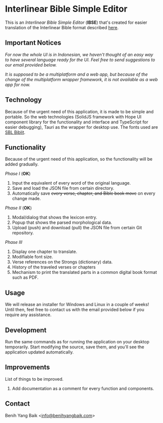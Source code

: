 # **Interlinear Bible Simple Editor**

This is an _Interlinear Bible Simple Editor_ (**IBSE**) that's created for easier
translation of the Interlinear Bible format described
[here](https://github.com/benihyangbaik/aist/blob/main/README.en.md#cheap-to-compute).

## **Important Notices**

_For now the whole UI is in Indonesian, we haven't thought of an easy way
to have several language ready for the UI. Feel free to send suggestions
to our email provided below._

_It is supposed to be a multiplatform and a web app, but because of the
change of the multiplatform wrapper framework, it is not available as a
web app for now._

## **Technology**

Because of the urgent need of this application, it is made to be simple
and portable. So the web technologies (SolidJS framework with Hope UI
component library for the functionality and interface and TypeScript for
easier debugging), Tauri as the wrapper for desktop use. The fonts used
are [SBL
Biblit](https://www.sbl-site.org/educational/BiblicalFonts_SBLBibLit.aspx).

## **Functionality**

Because of the urgent need of this application, so the functionality will be
added gradually.

_Phase I_ (**OK**)

1. Input the equivalent of every word of the original language.
2. Save and load the JSON file from certain directory.
3. Automatically save ~~every verse, chapter, and Bible book move~~ on every change made.

_Phase II_ (**OK**)

1. Modal/dialog that shows the lexicon entry.
2. Popup that shows the parsed morphological data.
3. Upload (push) and download (pull) the JSON file from certain Git repository.

_Phase III_

1. Display one chapter to translate.
2. Modifiable font size.
3. Verse references on the Strongs (dictionary) data.
4. History of the traveled verses or chapters
5. Mechanism to print the translated parts in a common digital book format such as PDF.

## **Usage**

We will release an installer for Windows and Linux in a couple of weeks!
Until then, feel free to contact us with the email provided below if you
require any assistance.

## **Development**

Run the same commands as for running the application on your desktop
temporarily. Start modifying the source, save them, and you'll see the
application updated automatically.

## **Improvements**

List of things to be improved.

1. Add documentation as a comment for every function and components.

## **Contact**

Benih Yang Baik <[info@benihyangbaik.com](mailto:info@benihyangbaik.com)>
